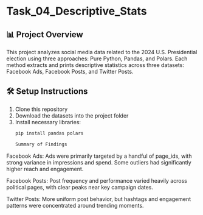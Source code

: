 # Task_04_Descriptive_Stats

## 📊 Project Overview

This project analyzes social media data related to the 2024 U.S. Presidential election using three approaches: Pure Python, Pandas, and Polars. Each method extracts and prints descriptive statistics across three datasets: Facebook Ads, Facebook Posts, and Twitter Posts.

## 🛠️ Setup Instructions

1. Clone this repository
2. Download the datasets into the project folder
3. Install necessary libraries:
   ```bash
   pip install pandas polars

   Summary of Findings
Facebook Ads: Ads were primarily targeted by a handful of page_ids, with strong variance in impressions and spend. Some outliers had significantly higher reach and engagement.

Facebook Posts: Post frequency and performance varied heavily across political pages, with clear peaks near key campaign dates.

Twitter Posts: More uniform post behavior, but hashtags and engagement patterns were concentrated around trending moments.



